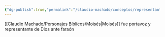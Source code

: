 ```yaml
---
{"dg-publish":true,"permalink":"/claudio-machado/conceptos/representante/"}
---
```


[[Claudio Machado/Personajes Bíblicos/Moisés\|Moisés]] fue portavoz y representante de Dios ante faraón 